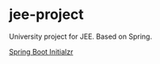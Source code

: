# jee-project
University project for JEE. Based on Spring.

[Spring Boot Initialzr](https://start.spring.io/#!type=maven-project&language=java&platformVersion=3.0.2&packaging=jar&jvmVersion=17&groupId=dev.osmocode&artifactId=codehub&name=codehub&description=Spring%20Boot%20project%20for%20osmocode%20social%20network.&packageName=dev.osmocode.codehub&dependencies=devtools,web,security,thymeleaf,data-jpa,validation,h2)
